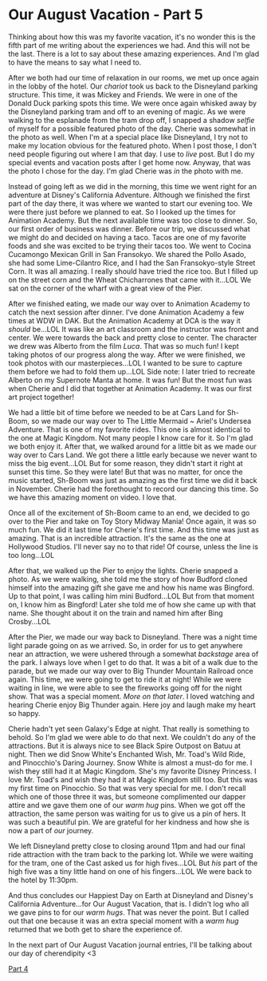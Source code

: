 # Our August Vacation - Part 5

Thinking about how this was my favorite vacation, it's no wonder this is the fifth part of me writing about the experiences we had. And this will not be the last. There is a lot to say about these amazing experiences. And I'm glad to have the means to say what I need to.

After we both had our time of relaxation in our rooms, we met up once again in the lobby of the hotel. Our *chariot* took us back to the Disneyland parking structure. This time, it was Mickey and Friends. We were in one of the Donald Duck parking spots this time. We were once again whisked away by the Disneyland parking tram and off to an evening of magic. As we were walking to the esplanade from the tram drop off, I snapped a shadow *selfie* of myself for a possible featured photo of the day. Cherie was somewhat in the photo as well. When I'm at a special place like Disneyland, I try not to make my location obvious for the featured photo. When I post those, I don't need people figuring out where I am that day. I use to *live* post. But I do my special events and vacation posts after I get home now. Anyway, that was the photo I chose for the day. I'm glad Cherie was *in* the photo with me.

Instead of going left as we did in the morning, this time we went right for an adventure at Disney's California Adventure. Although we finished the first part of the day there, it was where we wanted to start our evening too. We were there just before we planned to eat. So I looked up the times for Animation Academy. But the next available time was too close to dinner. So, our first order of business was dinner. Before our trip, we discussed what we might do and decided on having a taco. Tacos are one of my favorite foods and she was excited to be trying their tacos too. We went to Cocina Cucamongo Mexican Grill in San Fransokyo. We shared the Pollo Asado, she had some Lime-Cilantro Rice, and I had the San Fransokyo-style Street Corn. It was all amazing. I really should have tried the rice too. But I filled up on the street corn and the Wheat Chicharrones that came with it...LOL We sat on the corner of the wharf with a great view of the Pier.

After we finished eating, we made our way over to Animation Academy to catch the next session after dinner. I've done Animation Academy a few times at WDW in DAK. But the Animation Academy at DCA is the way it *should* be...LOL It was like an art classroom and the instructor was front and center. We were towards the back and pretty close to center. The character we drew was Alberto from the film *Luca*. That was so much fun! I kept taking photos of our progress along the way. After we were finished, we took photos with our masterpieces...LOL I wanted to be sure to capture them before we had to fold them up...LOL Side note: I later tried to recreate Alberto on my Supernote Manta at home. It was fun! But the most fun was when Cherie and I did that together at Animation Academy. It was our first art project together!

We had a little bit of time before we needed to be at Cars Land for Sh-Boom, so we made our way over to The Little Mermaid ~ Ariel's Undersea Adventure. That is one of my favorite rides. This one is almost identical to the one at Magic Kingdom. Not many people I know care for it. So I'm glad we both enjoy it. After that, we walked around for a little bit as we made our way over to Cars Land. We got there a little early because we never want to miss the big event...LOL But for some reason, they didn't start it right at sunset this time. So they were late! But that was no matter, for once the music started, Sh-Boom was just as amazing as the first time we did it back in November. Cherie had the forethought to record our dancing this time. So we have this amazing moment on video. I love that.

Once all of the excitement of Sh-Boom came to an end, we decided to go over to the Pier and take on Toy Story Midway Mania! Once again, it was so much fun. We did it last time for Cherie's first time. And this time was just as amazing. That is an incredible attraction. It's the same as the one at Hollywood Studios. I'll never say no to that ride! Of course, unless the line is too long...LOL

After that, we walked up the Pier to enjoy the lights. Cherie snapped a photo. As we were walking, she told me the story of how Budford cloned himself into the amazing gift she gave me and how his name was Bingford. Up to that point, I was calling him mini Budford...LOL But from that moment on, I know him as Bingford! Later she told me of how she came up with that name. She thought about it on the train and named him after Bing Crosby...LOL

After the Pier, we made our way back to Disneyland. There was a night time light parade going on as we arrived. So, in order for us to get anywhere near an attraction, we were ushered through a somewhat *backstage* area of the park. I always love when I get to do that. It was a bit of a walk due to the parade, but we made our way over to Big Thunder Mountain Railroad once again. This time, we were going to get to ride it at night! While we were waiting in line, we were able to see the fireworks going off for the night show. That was a special moment. *More on that later*. I loved watching and hearing Cherie enjoy Big Thunder again. Here joy and laugh make my heart so happy.

Cherie hadn't yet seen Galaxy's Edge at night. That really is something to behold. So I'm glad we were able to do that next. We couldn't do any of the attractions. But it is always nice to see Black Spire Outpost on Batuu at night. Then we did Snow White's Enchanted Wish, Mr. Toad's Wild Ride, and Pinocchio's Daring Journey. Snow White is almost a must-do for me. I wish they still had it at Magic Kingdom. She's my favorite Disney Princess. I love Mr. Toad's and wish they had it at Magic Kingdom still too. But this was my first time on Pinocchio. So that was very special for me. I don't recall which one of those three it was, but someone complimented our dapper attire and we gave them one of our *warm hug* pins. When we got off the attraction, the same person was waiting for us to give us a pin of hers. It was such a beautiful pin. We are grateful for her kindness and how she is now a part of *our* journey.

We left Disneyland pretty close to closing around 11pm and had our final ride attraction with the tram back to the parking lot. While we were waiting for the tram, one of the Cast asked us for high fives...LOL But *his* part of the high five was a tiny little hand on one of his fingers...LOL We were back to the hotel by 11:30pm. 

And thus concludes our Happiest Day on Earth at Disneyland and Disney's California Adventure...for Our August Vacation, that is. I didn't log who all we gave pins to for our *warm hugs*. That was never the point. But I called out that one because it was an extra special moment with a *warm hug* returned that we both get to share the experience of.

In the next part of Our August Vacation journal entries, I'll be talking about our day of cherendipity <3

[Part 4](../09/08_our-august-vacation-part-4)